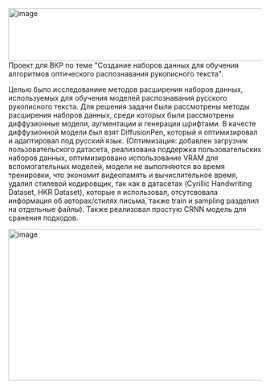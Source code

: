 <img width="1744" height="105" alt="image" src="https://github.com/user-attachments/assets/8e4b6997-89a4-435b-8552-e5a49291b3fa" />Проект для ВКР по теме "Создание наборов данных для обучения алгоритмов оптического распознавания рукописного текста".

Целью было исследованиие методов расширения наборов данных, используемых для обучения моделей распознавания русского рукописного текста.
Для решения задачи были рассмотрены методы расширения наборов данных, среди которых были рассмотрены диффузионные модели, аугментации и генерации шрифтами.
В качесте диффузионной модели был взят DiffusionPen, который я оптимизировал и адаптировал под русский язык. (Оптимизация: добавлен загрузчик пользовательского датасета, реализована поддержка пользовательских наборов данных, оптимизировано использование VRAM для вспомогательных моделей, модели не выполняются во время тренировки, что экономит видеопамять и вычислительное время, удалил стилевой кодировщик, так как в датасетах (Cyrillic Handwriting Dataset, HKR Dataset), которые я использовал, отсутсвовала информация об авторах/стилях письма, также train и sampling разделил на отдельные файлы).
Также реализовал простую CRNN модель для сранения подходов. 




<img width="883" height="301" alt="image" src="https://github.com/user-attachments/assets/383afc73-86f6-45ce-b202-4a4b479ca53a" />
